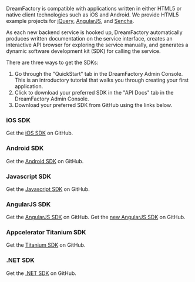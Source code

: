 DreamFactory is compatible with applications written in either HTML5 or native client technologies such as iOS and Android. We provide HTML5 example projects for [jQuery](http://www.dreamfactory.com/jquery-example), [AngularJS](http://www.dreamfactory.com/angularjs-example), and [Sencha](http://www.dreamfactory.com/sencha-touch-example).

As each new backend service is hooked up, DreamFactory automatically produces written documentation on the service interface, creates an interactive API browser for exploring the service manually, and generates a dynamic software development kit (SDK) for calling the service.

There are three ways to get the SDKs:

1. Go through the "QuickStart" tab in the DreamFactory Admin Console. This is an introductory tutorial that walks you through creating your first application.
2. Click to download your preferred SDK in the "API Docs" tab in the DreamFactory Admin Console.
3. Download your preferred SDK from GitHub using the links below. 

### iOS SDK

Get the [iOS SDK](https://github.com/dreamfactorysoftware/ios-sdk) on GitHub.

### Android SDK

Get the [Android SDK](https://github.com/dreamfactorysoftware/android-sdk) on GitHub.

### Javascript SDK

Get the [Javascript SDK](https://github.com/dreamfactorysoftware/javascript-sdk) on GitHub.

### AngularJS SDK

Get the [AngularJS SDK](https://github.com/dreamfactorysoftware/angular-dreamfactory) on GitHub.
Get the [new AngularJS SDK](https://github.com/dreamfactorysoftware/platform-sdk-for-angular) on GitHub.

### Appcelerator Titanium SDK

Get the [Titanium SDK](https://github.com/dreamfactorysoftware/titanium-dreamfactory) on GitHub.

### .NET SDK

Get the [.NET SDK](https://github.com/dreamfactorysoftware/.net-sdk) on GitHub.